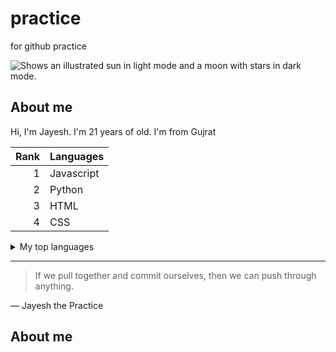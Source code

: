 # practice
for github practice

<picture>
  <source media="(prefers-color-scheme: dark)" srcset="https://user-images.githubusercontent.com/25423296/163456776-7f95b81a-f1ed-45f7-b7ab-8fa810d529fa.png">
  <source media="(prefers-color-scheme: light)" srcset="https://user-images.githubusercontent.com/25423296/163456779-a8556205-d0a5-45e2-ac17-42d089e3c3f8.png">
  <img alt="Shows an illustrated sun in light mode and a moon with stars in dark mode." src="https://user-images.githubusercontent.com/25423296/163456779-a8556205-d0a5-45e2-ac17-42d089e3c3f8.png">
</picture>

## About me

Hi, I'm Jayesh. I'm 21 years of old. I'm from Gujrat

| Rank | Languages |
|-----:|-----------|
|     1| Javascript|
|     2| Python    |
|     3| HTML      |
|     4| CSS       |

<details>
<summary>My top languages</summary>

| Rank | Languages |
|-----:|-----------|
|     1| Javascript|
|     2| Python    |
|     3| HTML      |
|     4| CSS       |
  
</details>

---
> If we pull together and commit ourselves, then we can push through anything.

— Jayesh the Practice

## About me

<!-- TO DO: add more details about me later -->


















